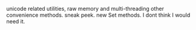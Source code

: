 unicode related utilities,
raw memory and multi-threading
other convenience methods. 
sneak peek. 
new Set methods. I dont think I would need it. 

